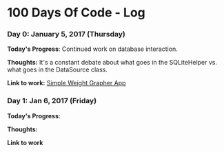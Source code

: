 # 100 Days Of Code - Log

### Day 0: January 5, 2017 (Thursday)

**Today's Progress**: Continued work on database interaction.

**Thoughts:** It's a constant debate about what goes in the SQLiteHelper vs. what goes in the DataSource class. 

**Link to work:** [Simple Weight Grapher App](https://github.com/jdsandifer/SimpleWeightGrapher/tree/master/app/src/main/java/com/jdsandifer/simpleweightgrapher)


### Day 1: Jan 6, 2017 (Friday)

**Today's Progress**: 

**Thoughts:** 

**Link to work**
